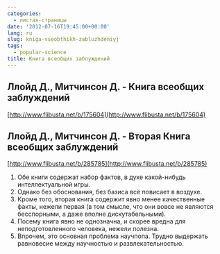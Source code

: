 ```yaml
---
categories:
  - листая-страницы
date: '2012-07-16T19:45:00+00:00'
lang: ru
slug: kniga-vseobthikh-zabluzhdeniyj
tags:
  - popular-science
title: Книга всеобщих заблуждений
---
```



## Ллойд Д., Митчинсон Д. - Книга всеобщих заблуждений
[http://www.flibusta.net/b/175604](http://www.flibusta.net/b/175604)  
## Ллойд Д., Митчинсон Д. - Вторая Книга всеобщих заблуждений
[http://www.flibusta.net/b/285785](http://www.flibusta.net/b/285785)  

1. Обе книги содержат набор фактов, в духе какой-нибудь интеллектуальной игры. 
2. Однако без обоснования, без базиса всё повисает в воздухе. 
3. Кроме того, вторая книга содержит явно менее качественные факты, нежели первая (в том смысле, что они вовсе не являются бесспорными, а даже вполне дискутабельными). 
4. Посему книга явно не однозначна, и скорее вредна для неподготовленного человека, нежели полезна. 
5. Впрочем, это основная проблема научпопа. Трудно выдержать равновесие между научностью и развлекательностью.